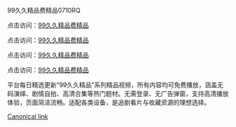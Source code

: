 99久久精品费精品0710RQ

点击访问：<a href="https://heiliaozj3tjd.pages.dev">99久久精品费精品</a> 

点击访问：<a href="https://heiliaozj3tjd.pages.dev">99久久精品费精品</a> 

点击访问：<a href="https://heiliaozj3tjd.pages.dev">99久久精品费精品</a> 

点击访问：<a href="https://heiliaozj3tjd.pages.dev">99久久精品费精品</a>

平台每日精选更新“99久久精品”系列精品视频，所有内容均可免费播放，涵盖无码演绎、剧情自拍、高清合集等热门题材。无需登录、无广告弹窗，支持高清播放体验，页面简洁流畅。适配各类设备，是追剧看片与收藏资源的理想选择。

[Canonical link](https://github.com/Y20250710/So2)
